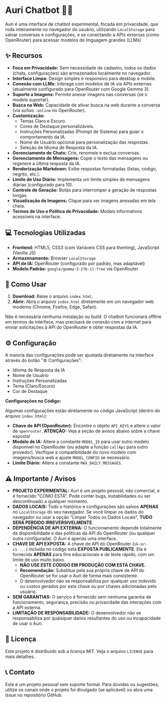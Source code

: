 # Auri Chatbot 🤖💬

Auri é uma interface de chatbot experimental, focada em privacidade, que roda inteiramente no navegador do usuário, utilizando `LocalStorage` para salvar conversas e configurações, e se conectando a APIs externas (como OpenRouter) para acessar modelos de linguagem grandes (LLMs)

## ✨ Recursos

*   **Foco em Privacidade:** Sem necessidade de cadastro, todos os dados (chats, configurações) são armazenados localmente no navegador.
*   **Interface Limpa:** Design simples e responsivo para desktop e mobile.
*   **Conexão com LLMs:** Interage com modelos de IA via APIs externas (atualmente configurado para OpenRouter com Google Gemma 3).
*   **Suporte a Imagens:** Permite anexar imagens nas conversas (se o modelo suportar).
*   **Busca na Web:** Capacidade de ativar busca na web durante a conversa (via sufixo `:online` no OpenRouter).
*   **Customização:**
    *   Temas Claro e Escuro.
    *   Cores de Destaque personalizáveis.
    *   Instruções Personalizadas (Prompt de Sistema) para guiar o comportamento da IA.
    *   Nome de Usuário opcional para personalização das respostas.
    *   Seleção de Idioma de Resposta da IA.
*   **Gerenciamento de Chats:** Crie, renomeie e exclua conversas.
*   **Gerenciamento de Mensagens:** Copie o texto das mensagens ou regenere a última resposta da IA.
*   **Renderização Markdown:** Exibe respostas formatadas (listas, código, negrito, etc.).
*   **Limite de Uso Diário:** Implementa um limite simples de mensagens diárias (configurado para 10).
*   **Controle de Geração:** Botão para interromper a geração de respostas longas.
*   **Visualização de Imagens:** Clique para ver imagens anexadas em tela cheia.
*   **Termos de Uso e Política de Privacidade:** Modais informativos acessíveis na interface.

## 💻 Tecnologias Utilizadas

*   **Frontend:** HTML5, CSS3 (com Variáveis CSS para theming), JavaScript (Vanilla JS)
*   **Armazenamento:** Browser `LocalStorage`
*   **API de IA:** OpenRouter (configurado por padrão, mas adaptável)
*   **Modelo Padrão:** `google/gemma-3-27b-it:free` via OpenRouter

## 🚀 Como Usar

1.  **Download:** Baixe o arquivo `index.html`.
2.  **Abrir:** Abra o arquivo `index.html` diretamente em um navegador web moderno (Chrome, Firefox, Edge, Safari).

Não é necessária nenhuma instalação ou build. O chatbot funcionará offline em termos de interface, mas precisará de conexão com a internet para enviar solicitações à API do OpenRouter e obter respostas da IA.

## ⚙️ Configuração

A maioria das configurações pode ser ajustada diretamente na interface através do botão "⚙️ Configurações":

*   Idioma de Resposta da IA
*   Nome de Usuário
*   Instruções Personalizadas
*   Tema (Claro/Escuro)
*   Cor de Destaque

**Configurações no Código:**

Algumas configurações estão diretamente no código JavaScript (dentro do arquivo `index.html`):

*   **Chave de API (OpenRouter):** Encontre o objeto `API_KEYS` e altere o valor de `openrouter`. **ATENÇÃO:** Veja a seção de avisos abaixo sobre a chave exposta!
*   **Modelo de IA:** Altere a constante `MODEL_ID` para usar outro modelo disponível no OpenRouter (ou adapte a função `callApi` para outro provedor). Verifique a compatibilidade do novo modelo com imagens/busca web e ajuste `MODEL_CONFIG` se necessário.
*   **Limite Diário:** Altere a constante `MAX_DAILY_MESSAGES`.

## ⚠️ Importante / Avisos

*   **PROJETO EXPERIMENTAL:** Auri é um projeto pessoal, não comercial, e é fornecido "COMO ESTÁ". Pode conter bugs, instabilidades ou ser descontinuado a qualquer momento.
*   **DADOS LOCAIS:** Todo o histórico e configurações são salvos **APENAS** no `LocalStorage` do seu navegador. Se você limpar os dados do navegador ou usar a opção "Limpar Todos os Dados Locais", **TUDO SERÁ PERDIDO IRREVERSIVELMENTE**.
*   **DEPENDÊNCIA DE API EXTERNA:** O funcionamento depende totalmente da disponibilidade e das políticas da API do OpenRouter (ou qualquer outra configurada). O Auri é apenas uma interface.
*   **CHAVE DE API EXPOSTA:** A chave de API do OpenRouter (`sk-or-v1-...`) incluída no código está **EXPOSTA PUBLICAMENTE**. Ela é fornecida **APENAS** para fins educacionais e de teste rápido, com um limite de uso muito baixo.
    *   **NÃO USE ESTE CÓDIGO EM PRODUÇÃO COM ESTA CHAVE.**
    *   **Recomendação:** Substitua pela sua própria chave de API do OpenRouter se for usar o Auri de forma mais consistente.
    *   O desenvolvedor não se responsabiliza por qualquer uso indevido ou custos gerados por esta chave ou por chaves adicionadas pelo usuário.
*   **SEM GARANTIAS:** O serviço é fornecido sem nenhuma garantia de funcionamento, segurança, precisão ou privacidade das interações com a API externa.
*   **LIMITAÇÃO DE RESPONSABILIDADE:** O desenvolvedor não se responsabiliza por quaisquer danos resultantes do uso ou incapacidade de usar o Auri.

## 📄 Licença

Este projeto é distribuído sob a licença MIT. Veja o arquivo `LICENSE` para mais detalhes.

## 📞 Contato

Este é um projeto pessoal sem suporte formal. Para dúvidas ou sugestões, utilize os canais onde o projeto foi divulgado (se aplicável) ou abra uma *Issue* no repositório GitHub.
